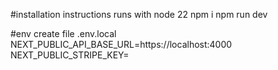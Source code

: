 #installation instructions 
runs with node 22
npm i
npm run dev

#env 
create file .env.local
NEXT_PUBLIC_API_BASE_URL=https://localhost:4000
NEXT_PUBLIC_STRIPE_KEY=
